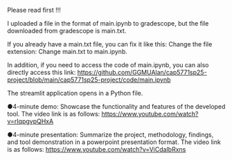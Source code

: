 Please read first !!!

I uploaded a file in the format of main.ipynb to gradescope, but the file downloaded from gradescope is main.txt.

If you already have a main.txt file, you can fix it like this: Change the file extension: Change main.txt to main.ipynb.

In addition, if you need to access the code of main.ipynb, you can also directly access this link: https://github.com/GGMUAlan/cap5771sp25-project/blob/main/cap5771sp25-project/code/main.ipynb


The streamlit application opens in a Python file.


●4-minute demo: Showcase the functionality and features of the developed tool.
The video link is as follows:
https://www.youtube.com/watch?v=rIqpgvpQHxA


●4-minute presentation: Summarize the project, methodology, findings, and tool demonstration in a powerpoint presentation format.
The video link is as follows:
https://www.youtube.com/watch?v=ViCdaIbRxns
